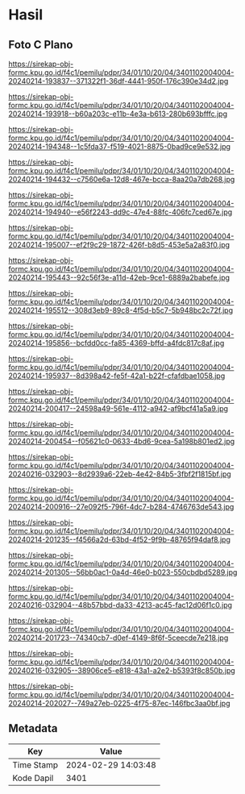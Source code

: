 # Hasil

## Foto C Plano

https://sirekap-obj-formc.kpu.go.id/f4c1/pemilu/pdpr/34/01/10/20/04/3401102004004-20240214-193837--371322f1-36df-4441-950f-176c390e34d2.jpg

https://sirekap-obj-formc.kpu.go.id/f4c1/pemilu/pdpr/34/01/10/20/04/3401102004004-20240214-193918--b60a203c-e11b-4e3a-b613-280b693bfffc.jpg

https://sirekap-obj-formc.kpu.go.id/f4c1/pemilu/pdpr/34/01/10/20/04/3401102004004-20240214-194348--1c5fda37-f519-4021-8875-0bad9ce9e532.jpg

https://sirekap-obj-formc.kpu.go.id/f4c1/pemilu/pdpr/34/01/10/20/04/3401102004004-20240214-194432--c7560e6a-12d8-467e-bcca-8aa20a7db268.jpg

https://sirekap-obj-formc.kpu.go.id/f4c1/pemilu/pdpr/34/01/10/20/04/3401102004004-20240214-194940--e56f2243-dd9c-47e4-88fc-406fc7ced67e.jpg

https://sirekap-obj-formc.kpu.go.id/f4c1/pemilu/pdpr/34/01/10/20/04/3401102004004-20240214-195007--ef2f9c29-1872-426f-b8d5-453e5a2a83f0.jpg

https://sirekap-obj-formc.kpu.go.id/f4c1/pemilu/pdpr/34/01/10/20/04/3401102004004-20240214-195443--92c56f3e-a11d-42eb-9ce1-6889a2babefe.jpg

https://sirekap-obj-formc.kpu.go.id/f4c1/pemilu/pdpr/34/01/10/20/04/3401102004004-20240214-195512--308d3eb9-89c8-4f5d-b5c7-5b948bc2c72f.jpg

https://sirekap-obj-formc.kpu.go.id/f4c1/pemilu/pdpr/34/01/10/20/04/3401102004004-20240214-195856--bcfdd0cc-fa85-4369-bffd-a4fdc817c8af.jpg

https://sirekap-obj-formc.kpu.go.id/f4c1/pemilu/pdpr/34/01/10/20/04/3401102004004-20240214-195937--8d398a42-fe5f-42a1-b22f-cfafdbae1058.jpg

https://sirekap-obj-formc.kpu.go.id/f4c1/pemilu/pdpr/34/01/10/20/04/3401102004004-20240214-200417--24598a49-561e-4112-a942-af9bcf41a5a9.jpg

https://sirekap-obj-formc.kpu.go.id/f4c1/pemilu/pdpr/34/01/10/20/04/3401102004004-20240214-200454--f05621c0-0633-4bd6-9cea-5a198b801ed2.jpg

https://sirekap-obj-formc.kpu.go.id/f4c1/pemilu/pdpr/34/01/10/20/04/3401102004004-20240216-032903--8d2939a6-22eb-4e42-84b5-3fbf2f1815bf.jpg

https://sirekap-obj-formc.kpu.go.id/f4c1/pemilu/pdpr/34/01/10/20/04/3401102004004-20240214-200916--27e092f5-796f-4dc7-b284-4746763de543.jpg

https://sirekap-obj-formc.kpu.go.id/f4c1/pemilu/pdpr/34/01/10/20/04/3401102004004-20240214-201235--f4566a2d-63bd-4f52-9f9b-48765f94daf8.jpg

https://sirekap-obj-formc.kpu.go.id/f4c1/pemilu/pdpr/34/01/10/20/04/3401102004004-20240214-201305--56bb0ac1-0a4d-46e0-b023-550cbdbd5289.jpg

https://sirekap-obj-formc.kpu.go.id/f4c1/pemilu/pdpr/34/01/10/20/04/3401102004004-20240216-032904--48b57bbd-da33-4213-ac45-fac12d06f1c0.jpg

https://sirekap-obj-formc.kpu.go.id/f4c1/pemilu/pdpr/34/01/10/20/04/3401102004004-20240214-201723--74340cb7-d0ef-4149-8f6f-5ceecde7e218.jpg

https://sirekap-obj-formc.kpu.go.id/f4c1/pemilu/pdpr/34/01/10/20/04/3401102004004-20240216-032905--38906ce5-e818-43a1-a2e2-b5393f8c850b.jpg

https://sirekap-obj-formc.kpu.go.id/f4c1/pemilu/pdpr/34/01/10/20/04/3401102004004-20240214-202027--749a27eb-0225-4f75-87ec-146fbc3aa0bf.jpg


## Metadata

| Key        | Value               |
| ---------- | ------------------- |
| Time Stamp | 2024-02-29 14:03:48 |
| Kode Dapil | 3401                |



